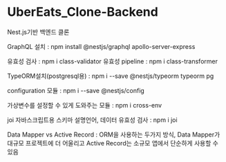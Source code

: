 # UberEats_Clone-Backend

Nest.js기반 백엔드 클론

GraphQL 설치 : npm install @nestjs/graphql apollo-server-express

유효성 검사 : npm i class-validator
유효성 pipeline : npm i class-transformer

TypeORM설치(postgresql용) : npm i --save @nestjs/typeorm typeorm pg

configuration 모듈 : npm i --save @nestjs/config

가상변수를 설정할 수 있게 도와주는 모듈 : npm i cross-env

joi 자바스크립트용 스키마 설명언어, 데이터 유효성 검사 : npm i joi

Data Mapper vs Active Record : ORM을 사용하는 두가지 방식, Data Mapper가 대규모 프로젝트에 더 어울리고 Active Record는 소규모 앱에서 단순하게 사용할 수 있음
